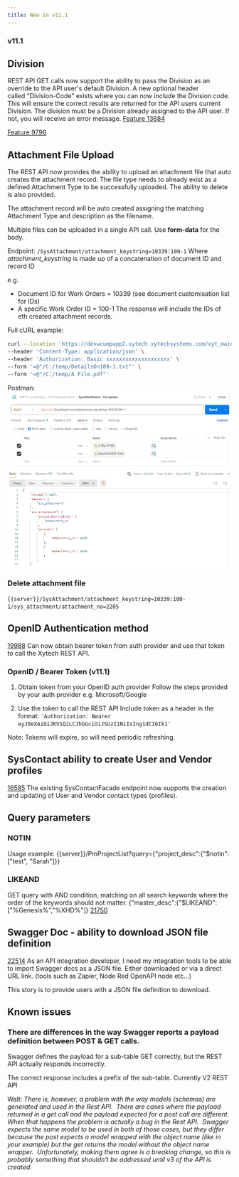 ```yaml
---
title: New in v11.1
---
```

### v11.1
## Division
REST API GET calls now support the ability to pass the Division as an override to the API user's default Division. A new optional header called "Division-Code" exists where you can now include the Division code. This will ensure the correct results are returned for the API users current Division.
The division must be a Division already assigned to the API user. If not, you will receive an error message.
[Feature 13684](https://dev.azure.com/xytsystems/Xytech%20Platform/_workitems/edit/13684)

[Feature 9796](https://dev.azure.com/xytsystems/Xytech%20Platform/_workitems/edit/9796)
## Attachment File Upload

The REST API now provides the ability to upload an attachment file that auto creates the attachment record. The file type needs to already exist as a defined Attachment Type to be successfully uploaded. The ability to delete is also provided.

The attachment record will be auto created assigning the matching Attachment Type and description as the filename.  

Multiple files can be uploaded in a single API call.
Use **form-data** for the body.

Endpoint:
`/SysAttachment/attachment_keystring=10339:100-1`
Where *attachment_keystring* is made up of a concatenation of document ID and record ID

e.g. 
- Document ID for Work Orders = 10339 (see document customisation list for IDs)
- A specific Work Order ID = 100-1
The response will include the IDs of eth created attachment records.

Full cURL example:
```BASH
curl --location 'https://devwcumpapp2.xytech.xytechsystems.com/xyt_main/api/v2/database/XYT_MAIN_RUBY_V/SysAttachment/attachment_keystring=10339:100-1' \
--header 'Content-Type: application/json' \
--header 'Authorization: Basic xxxxxxxxxxxxxxxxxxxx' \
--form '=@"/C:/temp/DetailsOn100-1.txt"' \
--form '=@"/C:/temp/A File.pdf"'
```

Postman:
![](assets/Pasted%20image%2020240626105827.png)

### Delete attachment file
`{{server}}/SysAttachment/attachment_keystring=10339:100-1/sys_attachment/attachment_no=2205`



## OpenID Authentication method
[19988](https://dev.azure.com/xytsystems/Xytech%20Platform/_workitems/edit/19988)
Can now obtain bearer token from auth provider and use that token to call the Xytech REST API.
### OpenID / Bearer Token (v11.1)
1. Obtain token from your OpenID auth provider 
Follow the steps provided by your auth provider e.g. Microsoft/Google

2. Use the token to call the REST API
Include token as a header in the format:
`'Authorization: Bearer eyJ0eXAiOiJKV1QiLCJhbGciOiJSUzI1NiIsIng1dCI6Ik1'`  

Note: Tokens will expire, so will need periodic refreshing.

## SysContact ability to create User and Vendor profiles
[16585](https://dev.azure.com/xytsystems/Xytech%20Platform/_workitems/edit/16585)
The existing SysContactFacade endpoint now supports the creation and updating of User and Vendor contact types (profiles).

## Query parameters
### NOTIN
Usage example: {{server}}/PmProjectList?query={"project_desc":{"$notin":["test", "Sarah"]}}

### LIKEAND
GET query with AND condition, matching on all search keywords where the order of the keywords should not matter.
{"master_desc":{"$LIKEAND":["%Genesis%","%XHD%"]}
[21750](https://dev.azure.com/xytsystems/Xytech%20Platform/_workitems/edit/21750)

## Swagger Doc - ability to download JSON file definition
[22514](https://dev.azure.com/xytsystems/Xytech%20Platform/_workitems/edit/22514)
As an API integration developer, I need my integration tools to be able to import Swagger docs as a JSON file. Either downloaded or via a direct URL link. (tools such as Zapier, Node Red OpenAPI node etc...)

This story is to provide users with a JSON file definition to download.


## Known issues
### There are differences in the way Swagger reports a payload definition between POST & GET calls.

Swagger defines the payload for a sub-table GET correctly, but the REST API actually responds incorrectly.

The correct response includes a prefix of the sub-table.
Currently V2 REST API 


Walt:
*There is, however, a problem with the way models (schemas) are generated and used in the Rest API.  There are cases where the payload returned in a get call and the payload expected for a post call are different.  When that happens the problem is actually a bug in the Rest API.  Swagger expects the same model to be used in both of those cases, but they differ because the post expects a model wrapped with the object name (like in your example) but the get returns the model without the object name wrapper.  Unfortunately, making them agree is a breaking change, so this is probably something that shouldn't be addressed until v3 of the API is created.*



